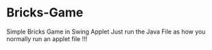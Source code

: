 # Bricks-Game
Simple  Bricks Game in Swing Applet
Just run the Java File as how you normally run an applet file !!!
